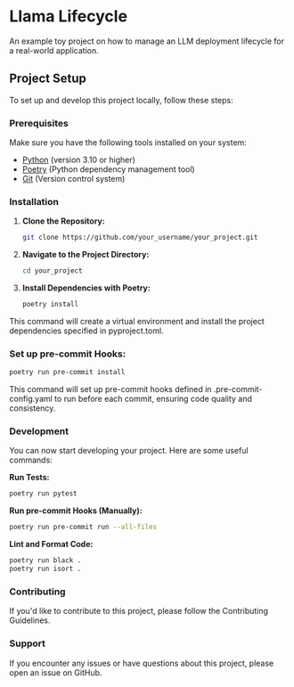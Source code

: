 # Llama Lifecycle

An example toy project on how to manage an LLM deployment lifecycle for a real-world application. 

## Project Setup

To set up and develop this project locally, follow these steps:

### Prerequisites

Make sure you have the following tools installed on your system:

- [Python](https://www.python.org/) (version 3.10 or higher)
- [Poetry](https://python-poetry.org/) (Python dependency management tool)
- [Git](https://git-scm.com/) (Version control system)

### Installation

1. **Clone the Repository:**

   ```bash
   git clone https://github.com/your_username/your_project.git
    ```
   
2. **Navigate to the Project Directory:**

    ```bash
    cd your_project
    ```

3. **Install Dependencies with Poetry:**

    ```bash
    poetry install
    ```
This command will create a virtual environment and install the project dependencies specified in pyproject.toml.

### Set up pre-commit Hooks:

```bash
poetry run pre-commit install
```
This command will set up pre-commit hooks defined in .pre-commit-config.yaml to run before each commit, ensuring code quality and consistency.

### Development
You can now start developing your project. Here are some useful commands:

**Run Tests:**

```bash
poetry run pytest
```

**Run pre-commit Hooks (Manually):**
```bash
poetry run pre-commit run --all-files
```

**Lint and Format Code:**
```bash
poetry run black .
poetry run isort .
```

### Contributing
If you'd like to contribute to this project, please follow the Contributing Guidelines.

### Support
If you encounter any issues or have questions about this project, please open an issue on GitHub.
